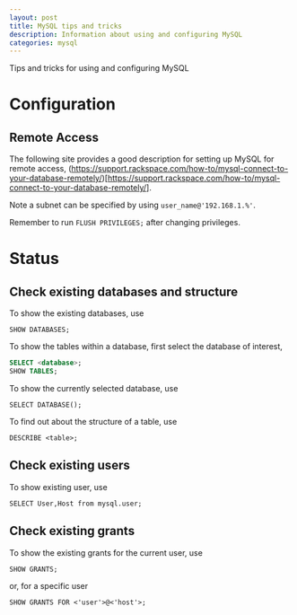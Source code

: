 ```yaml
---
layout: post
title: MySQL tips and tricks
description: Information about using and configuring MySQL
categories: mysql
---
```


Tips and tricks for using and configuring MySQL

# Configuration

## Remote Access

The following site provides a good description for setting up MySQL for remote access, (https://support.rackspace.com/how-to/mysql-connect-to-your-database-remotely/)[https://support.rackspace.com/how-to/mysql-connect-to-your-database-remotely/].

Note a subnet can be specified by using `user_name@'192.168.1.%'`.

Remember to run `FLUSH PRIVILEGES;` after changing privileges.

# Status

## Check existing databases and structure

To show the existing databases, use

```
SHOW DATABASES;
```

To show the tables within a database, first select the database of interest,

```sql
SELECT <database>;
SHOW TABLES;
```

To show the currently selected database, use

```
SELECT DATABASE();
```

To find out about the structure of a table, use

```
DESCRIBE <table>;
```

## Check existing users

To show existing user, use

```
SELECT User,Host from mysql.user;
```

## Check existing grants

To show the existing grants for the current user, use

```
SHOW GRANTS;
```

or, for a specific user

```
SHOW GRANTS FOR <'user'>@<'host'>;
```
